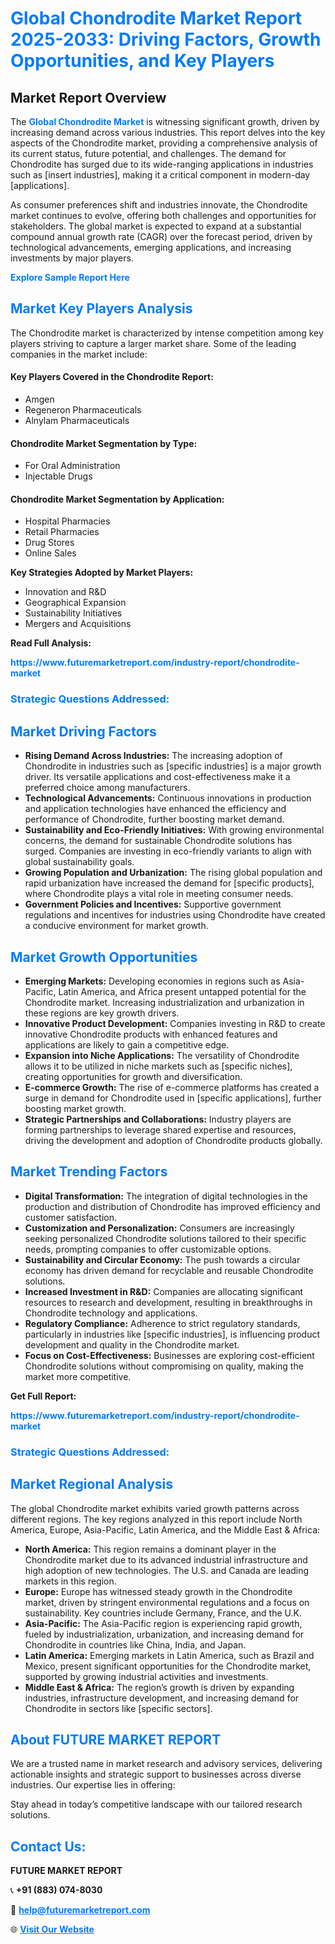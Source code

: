 <h1 style="color: #007BFF;">Global Chondrodite Market Report 2025-2033: Driving Factors, Growth Opportunities, and Key Players</h1>

<section id="overview">
<h2>Market Report Overview</h2>
<p>The <a href="https://www.futuremarketreport.com/industry-report/chondrodite-market" style="color: #007BFF; text-decoration: none;"><strong>Global Chondrodite Market</strong></a> is witnessing significant growth, driven by increasing demand across various industries. This report delves into the key aspects of the Chondrodite market, providing a comprehensive analysis of its current status, future potential, and challenges. The demand for Chondrodite has surged due to its wide-ranging applications in industries such as [insert industries], making it a critical component in modern-day [applications].</p>
<p>As consumer preferences shift and industries innovate, the Chondrodite market continues to evolve, offering both challenges and opportunities for stakeholders. The global market is expected to expand at a substantial compound annual growth rate (CAGR) over the forecast period, driven by technological advancements, emerging applications, and increasing investments by major players.</p>
</section>

<section id="overview">
<p><a href="https://www.futuremarketreport.com/request-sample/reportId=34173" style="color: #007BFF; text-decoration: none;"><strong>Explore Sample Report Here</strong></a></p>
</section>

<section id="key-players">
<h2 style="color: #007BFF;">Market Key Players Analysis</h2>
<p>The Chondrodite market is characterized by intense competition among key players striving to capture a larger market share. Some of the leading companies in the market include:</p>
<h4>Key Players Covered in the Chondrodite Report:</h4>
<ul><li>Amgen</li><li>Regeneron Pharmaceuticals</li><li>Alnylam Pharmaceuticals</li></ul>
<h4>Chondrodite Market Segmentation by Type:</h4>
<ul><li>For Oral Administration</li><li>Injectable Drugs</li></ul>

<h4>Chondrodite Market Segmentation by Application:</h4>
<ul><li>Hospital Pharmacies</li><li>Retail Pharmacies</li><li>Drug Stores</li><li>Online Sales</li></ul>
<p><strong>Key Strategies Adopted by Market Players:</strong></p>
<ul>
<li>Innovation and R&D</li>
<li>Geographical Expansion</li>
<li>Sustainability Initiatives</li>
<li>Mergers and Acquisitions</li>
</ul>
</section>

<section>
<p><strong>Read Full Analysis: </strong></p><a href="https://www.futuremarketreport.com/industry-report/chondrodite-market" style="color: #007BFF; text-decoration: none;"><strong>https://www.futuremarketreport.com/industry-report/chondrodite-market</strong></a>
<h3 style="color: #007BFF;">Strategic Questions Addressed:</h3>
</section>

<section id="driving-factors">
<h2 style="color: #007BFF;">Market Driving Factors</h2>
<ul>
<li><strong>Rising Demand Across Industries:</strong> The increasing adoption of Chondrodite in industries such as [specific industries] is a major growth driver. Its versatile applications and cost-effectiveness make it a preferred choice among manufacturers.</li>
<li><strong>Technological Advancements:</strong> Continuous innovations in production and application technologies have enhanced the efficiency and performance of Chondrodite, further boosting market demand.</li>
<li><strong>Sustainability and Eco-Friendly Initiatives:</strong> With growing environmental concerns, the demand for sustainable Chondrodite solutions has surged. Companies are investing in eco-friendly variants to align with global sustainability goals.</li>
<li><strong>Growing Population and Urbanization:</strong> The rising global population and rapid urbanization have increased the demand for [specific products], where Chondrodite plays a vital role in meeting consumer needs.</li>
<li><strong>Government Policies and Incentives:</strong> Supportive government regulations and incentives for industries using Chondrodite have created a conducive environment for market growth.</li>
</ul>
</section>

<section id="growth-opportunities">
<h2 style="color: #007BFF;">Market Growth Opportunities</h2>
<ul>
<li><strong>Emerging Markets:</strong> Developing economies in regions such as Asia-Pacific, Latin America, and Africa present untapped potential for the Chondrodite market. Increasing industrialization and urbanization in these regions are key growth drivers.</li>
<li><strong>Innovative Product Development:</strong> Companies investing in R&D to create innovative Chondrodite products with enhanced features and applications are likely to gain a competitive edge.</li>
<li><strong>Expansion into Niche Applications:</strong> The versatility of Chondrodite allows it to be utilized in niche markets such as [specific niches], creating opportunities for growth and diversification.</li>
<li><strong>E-commerce Growth:</strong> The rise of e-commerce platforms has created a surge in demand for Chondrodite used in [specific applications], further boosting market growth.</li>
<li><strong>Strategic Partnerships and Collaborations:</strong> Industry players are forming partnerships to leverage shared expertise and resources, driving the development and adoption of Chondrodite products globally.</li>
</ul>
</section>

<section id="trending-factors">
<h2 style="color: #007BFF;">Market Trending Factors</h2>
<ul>
<li><strong>Digital Transformation:</strong> The integration of digital technologies in the production and distribution of Chondrodite has improved efficiency and customer satisfaction.</li>
<li><strong>Customization and Personalization:</strong> Consumers are increasingly seeking personalized Chondrodite solutions tailored to their specific needs, prompting companies to offer customizable options.</li>
<li><strong>Sustainability and Circular Economy:</strong> The push towards a circular economy has driven demand for recyclable and reusable Chondrodite solutions.</li>
<li><strong>Increased Investment in R&D:</strong> Companies are allocating significant resources to research and development, resulting in breakthroughs in Chondrodite technology and applications.</li>
<li><strong>Regulatory Compliance:</strong> Adherence to strict regulatory standards, particularly in industries like [specific industries], is influencing product development and quality in the Chondrodite market.</li>
<li><strong>Focus on Cost-Effectiveness:</strong> Businesses are exploring cost-efficient Chondrodite solutions without compromising on quality, making the market more competitive.</li>
</ul>
</section>

<section>
<p><strong>Get Full Report: </strong></p><a href="https://www.futuremarketreport.com/industry-report/chondrodite-market" style="color: #007BFF; text-decoration: none;"><strong>https://www.futuremarketreport.com/industry-report/chondrodite-market</strong></a>
<h3 style="color: #007BFF;">Strategic Questions Addressed:</h3>
</section>


<section id="regional-analysis">
<h2 style="color: #007BFF;">Market Regional Analysis</h2>
<p>The global Chondrodite market exhibits varied growth patterns across different regions. The key regions analyzed in this report include North America, Europe, Asia-Pacific, Latin America, and the Middle East & Africa:</p>
<ul>
<li><strong>North America:</strong> This region remains a dominant player in the Chondrodite market due to its advanced industrial infrastructure and high adoption of new technologies. The U.S. and Canada are leading markets in this region.</li>
<li><strong>Europe:</strong> Europe has witnessed steady growth in the Chondrodite market, driven by stringent environmental regulations and a focus on sustainability. Key countries include Germany, France, and the U.K.</li>
<li><strong>Asia-Pacific:</strong> The Asia-Pacific region is experiencing rapid growth, fueled by industrialization, urbanization, and increasing demand for Chondrodite in countries like China, India, and Japan.</li>
<li><strong>Latin America:</strong> Emerging markets in Latin America, such as Brazil and Mexico, present significant opportunities for the Chondrodite market, supported by growing industrial activities and investments.</li>
<li><strong>Middle East & Africa:</strong> The region’s growth is driven by expanding industries, infrastructure development, and increasing demand for Chondrodite in sectors like [specific sectors].</li>
</ul>
</section>

<footer>
<h2 style="color: #007BFF;">About FUTURE MARKET REPORT</h2>
<p>We are a trusted name in market research and advisory services, delivering actionable insights and strategic support to businesses across diverse industries. Our expertise lies in offering:</p>

<p>Stay ahead in today’s competitive landscape with our tailored research solutions.</p>

<h2 style="color: #007BFF;">Contact Us:</h2>
<p><strong>FUTURE MARKET REPORT</strong></p>
<p>📞 <strong>+91 (883) 074-8030</strong></p>
<p>📧 <strong><a href="mailto:help@futuremarketreport.com" style="color: #007BFF;">help@futuremarketreport.com</a></strong></p>
<p>🌐 <strong><a href="https://www.futuremarketreport.com/" style="color: #007BFF;">Visit Our Website</a></strong></p>
</footer>